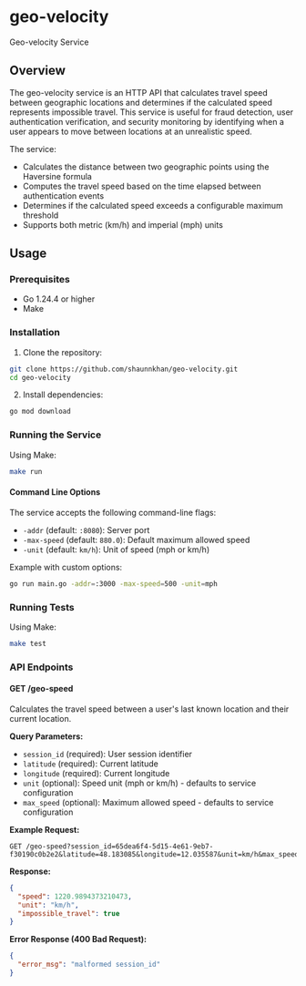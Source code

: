 # geo-velocity
Geo-velocity Service

## Overview

The geo-velocity service is an HTTP API that calculates travel speed between geographic locations and determines if the calculated speed represents impossible travel. This service is useful for fraud detection, user authentication verification, and security monitoring by identifying when a user appears to move between locations at an unrealistic speed.

The service:
- Calculates the distance between two geographic points using the Haversine formula
- Computes the travel speed based on the time elapsed between authentication events
- Determines if the calculated speed exceeds a configurable maximum threshold
- Supports both metric (km/h) and imperial (mph) units

## Usage

### Prerequisites

- Go 1.24.4 or higher
- Make

### Installation

1. Clone the repository:
```bash
git clone https://github.com/shaunnkhan/geo-velocity.git
cd geo-velocity
```

2. Install dependencies:
```bash
go mod download
```

### Running the Service

Using Make:
```bash
make run
```

#### Command Line Options

The service accepts the following command-line flags:

- `-addr` (default: `:8080`): Server port
- `-max-speed` (default: `880.0`): Default maximum allowed speed
- `-unit` (default: `km/h`): Unit of speed (mph or km/h)

Example with custom options:
```bash
go run main.go -addr=:3000 -max-speed=500 -unit=mph
```

### Running Tests

Using Make:
```bash
make test
```

### API Endpoints

#### GET /geo-speed

Calculates the travel speed between a user's last known location and their current location.

**Query Parameters:**
- `session_id` (required): User session identifier
- `latitude` (required): Current latitude
- `longitude` (required): Current longitude
- `unit` (optional): Speed unit (mph or km/h) - defaults to service configuration
- `max_speed` (optional): Maximum allowed speed - defaults to service configuration

**Example Request:**
```
GET /geo-speed?session_id=65dea6f4-5d15-4e61-9eb7-f30190c0b2e2&latitude=48.183085&longitude=12.035587&unit=km/h&max_speed=805.00
```

**Response:**
```json
{
  "speed": 1220.9894373210473,
  "unit": "km/h",
  "impossible_travel": true
}
```

**Error Response (400 Bad Request):**
```json
{
  "error_msg": "malformed session_id"
}
```

